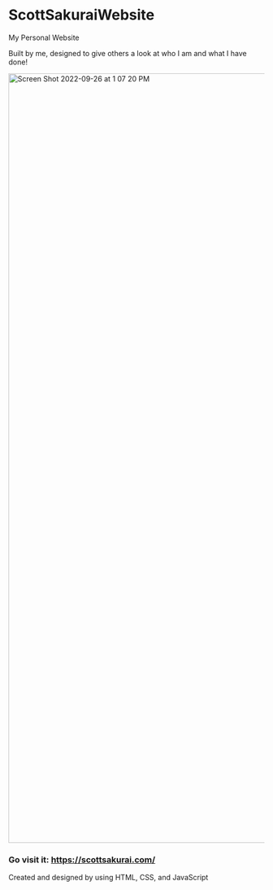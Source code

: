 # ScottSakuraiWebsite
My Personal Website

Built by me, designed to give others a look at who I am and what I have done!

<img width="1512" alt="Screen Shot 2022-09-26 at 1 07 20 PM" src="https://user-images.githubusercontent.com/48599109/192369938-21b5cfcb-df3e-4b30-9d32-e8a7d595fc8d.png">

### Go visit it: https://scottsakurai.com/

Created and designed by using HTML, CSS, and JavaScript
